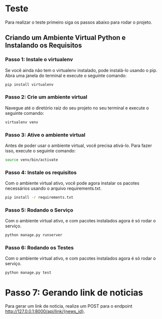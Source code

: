 # Teste

Para realizar o teste primeiro siga os passos abaixo para rodar o projeto.

## Criando um Ambiente Virtual Python e Instalando os Requisitos

### Passo 1: Instale o virtualenv

Se você ainda não tem o virtualenv instalado, pode instalá-lo usando o pip. Abra uma janela do terminal e execute o seguinte comando:

```bash
pip install virtualenv
```

### Passo 2: Crie um ambiente virtual

Navegue até o diretório raiz do seu projeto no seu terminal e execute o seguinte comando:

```bash
virtualenv venv
```

### Passo 3: Ative o ambiente virtual

Antes de poder usar o ambiente virtual, você precisa ativá-lo. Para fazer isso, execute o seguinte comando:

```bash
source venv/bin/activate
```

### Passo 4: Instale os requisitos

Com o ambiente virtual ativo, você pode agora instalar os pacotes necessários usando o arquivo requirements.txt.

```bash
pip install -r requirements.txt
```

### Passo 5: Rodando o Serviço

Com o ambiente virtual ativo, e com pacotes instalados agora é só rodar o serviço.

```bash
python manage.py runserver
```

### Passo 6: Rodando os Testes

Com o ambiente virtual ativo, e com pacotes instalados agora é só rodar o serviço.

```bash
python manage.py test
```


# Passo 7: Gerando link de noticias

Para gerar um link de noticia, realize um POST para o endpoint http://127.0.0.1:8000/api/link/{news_id}.
